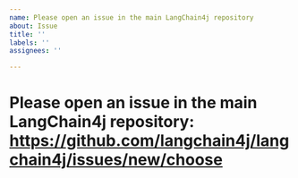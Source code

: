 ```yaml
---
name: Please open an issue in the main LangChain4j repository
about: Issue
title: ''
labels: ''
assignees: ''

---
```


# Please open an issue in the main LangChain4j repository: https://github.com/langchain4j/langchain4j/issues/new/choose
